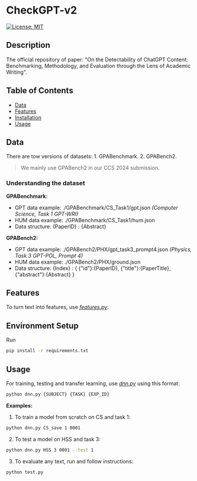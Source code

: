 # CheckGPT-v2

[![License: MIT](https://img.shields.io/badge/License-MIT-yellow.svg)](https://opensource.org/licenses/MIT)

## Description

The official repository of paper: "On the Detectability of ChatGPT Content: Benchmarking, Methodology, and Evaluation through the Lens of Academic Writing".

## Table of Contents

- [Data](#data)
- [Features](#features)
- [Installation](#installation)
- [Usage](#usage)

## Data
There are tow versions of datasets: 1. GPABenchmark. 2. GPABench2.
> We mainly use GPABench2 in our CCS 2024 submission.

### Understanding the dataset
**GPABenchmark:**
- GPT data example: ./GPABenchmark/CS_Task1/gpt.json *(Computer Science, Task 1 GPT-WRI)*
- HUM data example: ./GPABenchmark/CS_Task1/hum.json
- Data structure: {PaperID} : {Abstract}

**GPABench2:**
- GPT data example: ./GPABench2/PHX/gpt_task3_prompt4.json *(Physics, Task 3 GPT-POL, Prompt 4)*
- HUM data example: ./GPABench2/PHX/ground.json
- Data structure: {Index} : { {"id"}:{PaperID}, {"title"}:{PaperTitle}, {"abstract"}:{Abstract} }

## Features
To turn text into features, use [*features.py*](CheckGPT/features.py).

## Environment Setup
Run
```bash
pip install -r requirements.txt
```

## Usage
For training, testing and transfer learning, use [*dnn.py*](CheckGPT/dnn.py) using this format:
```bash
python dnn.py {SUBJECT} {TASK} {EXP_ID} 
```

**Examples:**
1. To train a model from scratch on CS and task 1:
```bash
python dnn.py CS_save 1 0001 
```

2. To test a model on HSS and task 3:
```bash
python dnn.py HSS 3 0001 --test 1
```

3. To evaluate any text, run and follow instructions:
```bash
python test.py
```




